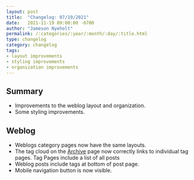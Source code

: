 ```yaml
---
layout: post
title:  "Changelog: 07/19/2021"
date:   2021-11-19 09:00:00 -0700
author: "Jameson Nyeholt"
permalink: /:categories/:year/:month/:day/:title.html
type: changelog
category: changelog
tags:
- layout improvements
- styling improvements
- organization improvements
---
```


## Summary

* Improvements to the weblog layout and organization.
* Some styling improvements.

## Weblog

* Weblogs category pages now have the same layouts.
* The tag cloud on the [Archive](/archive) page now correctly links to individual tag pages.  Tag Pages include a list of all posts
* Weblog posts include tags at bottom of post page.
* Mobile navigation button is now visible.



